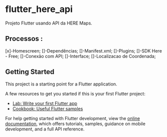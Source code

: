 # flutter_here_api

Projeto Flutter usando API da HERE Maps.


## Processos :

[x]-Homescreen;
[]-Dependências;
[]-Manifest.xml;
[]-Plugins;
[]-SDK Here - Free;
[]-Conexão com API;
[]-Interface;
[]-Localizacao de Coordenada;

## Getting Started

This project is a starting point for a Flutter application.

A few resources to get you started if this is your first Flutter project:

- [Lab: Write your first Flutter app](https://docs.flutter.dev/get-started/codelab)
- [Cookbook: Useful Flutter samples](https://docs.flutter.dev/cookbook)

For help getting started with Flutter development, view the
[online documentation](https://docs.flutter.dev/), which offers tutorials,
samples, guidance on mobile development, and a full API reference.

